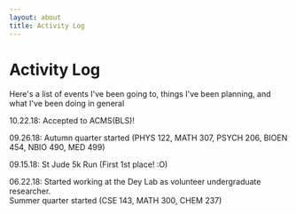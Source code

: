 ```yaml
---
layout: about
title: Activity Log
---
```

<link rel="stylesheet" type="text/css" href="//fonts.googleapis.com/css?family=Open+Sans" />

# Activity Log

Here's a list of events I've been going to, things I've been planning, and what I've been doing in general

10.22.18: Accepted to ACMS(BLS)!

09.26.18: Autumn quarter started (PHYS 122, MATH 307, PSYCH 206, BIOEN 454, NBIO 490, MED 499)

09.15.18: St Jude 5k Run (First 1st place! :O)

06.22.18: Started working at the Dey Lab as volunteer undergraduate researcher.  
		  Summer quarter started (CSE 143, MATH 300, CHEM 237)